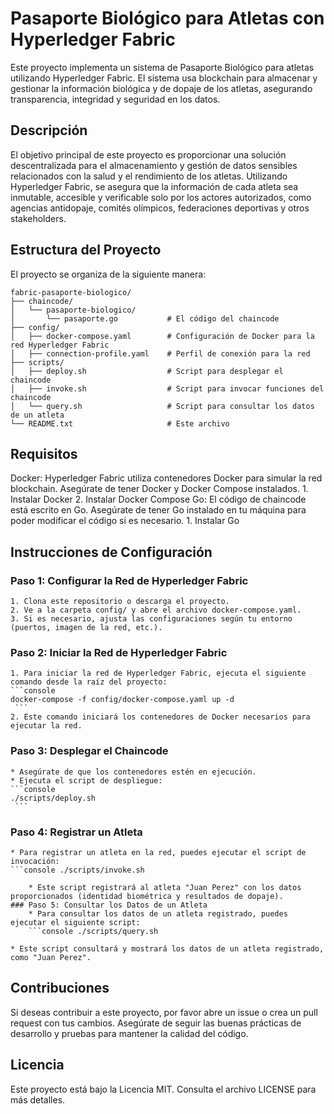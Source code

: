 # Pasaporte Biológico para Atletas con Hyperledger Fabric
Este proyecto implementa un sistema de Pasaporte Biológico para atletas utilizando Hyperledger Fabric. El sistema usa blockchain para almacenar y gestionar la información biológica y de dopaje de los atletas, asegurando transparencia, integridad y seguridad en los datos.

## Descripción
El objetivo principal de este proyecto es proporcionar una solución descentralizada para el almacenamiento y gestión de datos sensibles relacionados con la salud y el rendimiento de los atletas. Utilizando Hyperledger Fabric, se asegura que la información de cada atleta sea inmutable, accesible y verificable solo por los actores autorizados, como agencias antidopaje, comités olímpicos, federaciones deportivas y otros stakeholders.

## Estructura del Proyecto
El proyecto se organiza de la siguiente manera:

```console
fabric-pasaporte-biologico/
├── chaincode/
│   └── pasaporte-biologico/
│       └── pasaporte.go           # El código del chaincode
├── config/
│   ├── docker-compose.yaml        # Configuración de Docker para la red Hyperledger Fabric
│   ├── connection-profile.yaml    # Perfil de conexión para la red
├── scripts/
│   ├── deploy.sh                  # Script para desplegar el chaincode
│   ├── invoke.sh                  # Script para invocar funciones del chaincode
│   └── query.sh                   # Script para consultar los datos de un atleta
└── README.txt                     # Este archivo
```

## Requisitos
Docker: Hyperledger Fabric utiliza contenedores Docker para simular la red blockchain. Asegúrate de tener Docker y Docker Compose instalados.
	1. Instalar Docker
	2. Instalar Docker Compose
Go: El código de chaincode está escrito en Go. Asegúrate de tener Go instalado en tu máquina para poder modificar el código si es necesario.
	1. Instalar Go

## Instrucciones de Configuración
### Paso 1: Configurar la Red de Hyperledger Fabric
	1. Clona este repositorio o descarga el proyecto.
	2. Ve a la carpeta config/ y abre el archivo docker-compose.yaml.
	3. Si es necesario, ajusta las configuraciones según tu entorno (puertos, imagen de la red, etc.).
### Paso 2: Iniciar la Red de Hyperledger Fabric
	1. Para iniciar la red de Hyperledger Fabric, ejecuta el siguiente comando desde la raíz del proyecto:
	```console 
 	docker-compose -f config/docker-compose.yaml up -d
	 ```
	2. Este comando iniciará los contenedores de Docker necesarios para ejecutar la red.
### Paso 3: Desplegar el Chaincode
	* Asegúrate de que los contenedores estén en ejecución.
	* Ejecuta el script de despliegue:
	```console
 	./scripts/deploy.sh
	 ```
### Paso 4: Registrar un Atleta
	* Para registrar un atleta en la red, puedes ejecutar el script de invocación:
	```console ./scripts/invoke.sh
```
	* Este script registrará al atleta "Juan Perez" con los datos proporcionados (identidad biométrica y resultados de dopaje).
### Paso 5: Consultar los Datos de un Atleta
	* Para consultar los datos de un atleta registrado, puedes ejecutar el siguiente script:
	```console ./scripts/query.sh
 ```
	* Este script consultará y mostrará los datos de un atleta registrado, como "Juan Perez".

## Contribuciones
Si deseas contribuir a este proyecto, por favor abre un issue o crea un pull request con tus cambios. Asegúrate de seguir las buenas prácticas de desarrollo y pruebas para mantener la calidad del código.

## Licencia
Este proyecto está bajo la Licencia MIT. Consulta el archivo LICENSE para más detalles.
